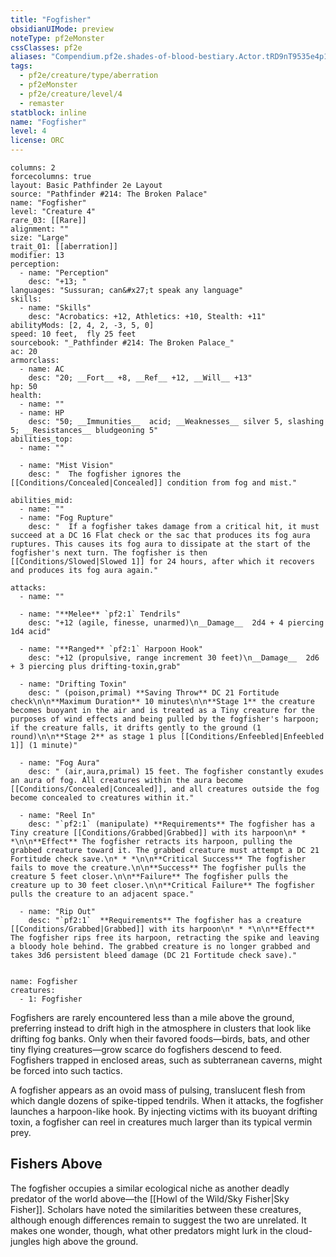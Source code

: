 ```yaml
---
title: "Fogfisher"
obsidianUIMode: preview
noteType: pf2eMonster
cssClasses: pf2e
aliases: "Compendium.pf2e.shades-of-blood-bestiary.Actor.tRD9nT9535e4p1oH" 
tags:
  - pf2e/creature/type/aberration
  - pf2eMonster
  - pf2e/creature/level/4
  - remaster
statblock: inline
name: "Fogfisher"
level: 4
license: ORC
---
```


```statblock
columns: 2
forcecolumns: true
layout: Basic Pathfinder 2e Layout
source: "Pathfinder #214: The Broken Palace"
name: "Fogfisher"
level: "Creature 4"
rare_03: [[Rare]]
alignment: ""
size: "Large"
trait_01: [[aberration]]
modifier: 13
perception:
  - name: "Perception"
    desc: "+13; "
languages: "Sussuran; can&#x27;t speak any language"
skills:
  - name: "Skills"
    desc: "Acrobatics: +12, Athletics: +10, Stealth: +11"
abilityMods: [2, 4, 2, -3, 5, 0]
speed: 10 feet,  fly 25 feet
sourcebook: "_Pathfinder #214: The Broken Palace_"
ac: 20
armorclass:
  - name: AC
    desc: "20; __Fort__ +8, __Ref__ +12, __Will__ +13"
hp: 50
health:
  - name: ""
  - name: HP
    desc: "50; __Immunities__  acid; __Weaknesses__ silver 5, slashing 5; __Resistances__ bludgeoning 5"
abilities_top:
  - name: ""

  - name: "Mist Vision"
    desc: "  The fogfisher ignores the [[Conditions/Concealed|Concealed]] condition from fog and mist."

abilities_mid:
  - name: ""
  - name: "Fog Rupture"
    desc: "  If a fogfisher takes damage from a critical hit, it must succeed at a DC 16 Flat check or the sac that produces its fog aura ruptures. This causes its fog aura to dissipate at the start of the fogfisher's next turn. The fogfisher is then [[Conditions/Slowed|Slowed 1]] for 24 hours, after which it recovers and produces its fog aura again."

attacks:
  - name: ""

  - name: "**Melee** `pf2:1` Tendrils"
    desc: "+12 (agile, finesse, unarmed)\n__Damage__  2d4 + 4 piercing 1d4 acid"

  - name: "**Ranged** `pf2:1` Harpoon Hook"
    desc: "+12 (propulsive, range increment 30 feet)\n__Damage__  2d6 + 3 piercing plus drifting-toxin,grab"

  - name: "Drifting Toxin"
    desc: " (poison,primal) **Saving Throw** DC 21 Fortitude check\n\n**Maximum Duration** 10 minutes\n\n**Stage 1** the creature becomes buoyant in the air and is treated as a Tiny creature for the purposes of wind effects and being pulled by the fogfisher's harpoon; if the creature falls, it drifts gently to the ground (1 round)\n\n**Stage 2** as stage 1 plus [[Conditions/Enfeebled|Enfeebled 1]] (1 minute)"

  - name: "Fog Aura"
    desc: " (air,aura,primal) 15 feet. The fogfisher constantly exudes an aura of fog. All creatures within the aura become [[Conditions/Concealed|Concealed]], and all creatures outside the fog become concealed to creatures within it."

  - name: "Reel In"
    desc: "`pf2:1` (manipulate) **Requirements** The fogfisher has a Tiny creature [[Conditions/Grabbed|Grabbed]] with its harpoon\n* * *\n\n**Effect** The fogfisher retracts its harpoon, pulling the grabbed creature toward it. The grabbed creature must attempt a DC 21 Fortitude check save.\n* * *\n\n**Critical Success** The fogfisher fails to move the creature.\n\n**Success** The fogfisher pulls the creature 5 feet closer.\n\n**Failure** The fogfisher pulls the creature up to 30 feet closer.\n\n**Critical Failure** The fogfisher pulls the creature to an adjacent space."

  - name: "Rip Out"
    desc: "`pf2:1`  **Requirements** The fogfisher has a creature [[Conditions/Grabbed|Grabbed]] with its harpoon\n* * *\n\n**Effect** The fogfisher rips free its harpoon, retracting the spike and leaving a bloody hole behind. The grabbed creature is no longer grabbed and takes 3d6 persistent bleed damage (DC 21 Fortitude check save)."
 
```

```encounter-table
name: Fogfisher
creatures:
  - 1: Fogfisher
```



Fogfishers are rarely encountered less than a mile above the ground, preferring instead to drift high in the atmosphere in clusters that look like drifting fog banks. Only when their favored foods—birds, bats, and other tiny flying creatures—grow scarce do fogfishers descend to feed. Fogfishers trapped in enclosed areas, such as subterranean caverns, might be forced into such tactics.

A fogfisher appears as an ovoid mass of pulsing, translucent flesh from which dangle dozens of spike-tipped tendrils. When it attacks, the fogfisher launches a harpoon-like hook. By injecting victims with its buoyant drifting toxin, a fogfisher can reel in creatures much larger than its typical vermin prey.

## Fishers Above

The fogfisher occupies a similar ecological niche as another deadly predator of the world above—the [[Howl of the Wild/Sky Fisher|Sky Fisher]]. Scholars have noted the similarities between these creatures, although enough differences remain to suggest the two are unrelated. It makes one wonder, though, what other predators might lurk in the cloud-jungles high above the ground.
